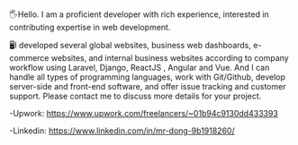 🖐️Hello. I am a proficient developer with rich experience, interested in contributing expertise in web development.

🖥I developed several global websites, business web dashboards, e-commerce websites, and internal business websites according to company workflow using Laravel, Django, ReactJS , Angular and Vue.
And I can handle all types of programming languages, work with Git/Github, develop server-side and front-end software, and offer issue tracking and customer support.
Please contact me to discuss more details for your project.

-Upwork: https://www.upwork.com/freelancers/~01b94c9130dd433393

-Linkedin: https://www.linkedin.com/in/mr-dong-9b1918260/
